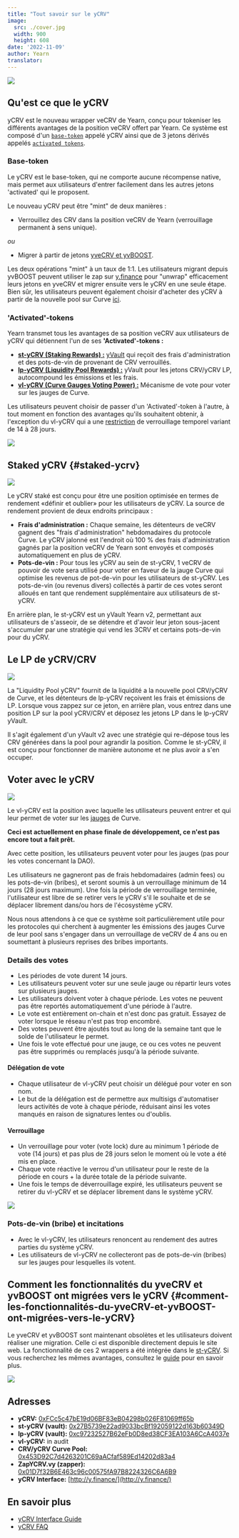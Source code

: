 ```yaml
---
title: "Tout savoir sur le yCRV"
image:
  src: ./cover.jpg
  width: 900
  height: 608
date: '2022-11-09'
author: Yearn
translator:
---
```


![](image1.jpg?w=424&h=218)

## Qu'est ce que le yCRV

yCRV est le nouveau wrapper veCRV de Yearn, conçu pour tokeniser les différents avantages de la position veCRV offert par Yearn. Ce système est composé d'un [`base-token`](https://docs.yearn.finance/getting-started/products/ycrv/overview#base-token) appelé yCRV ainsi que de 3 jetons dérivés appelés [`activated tokens`](https://docs.yearn.finance/getting-started/products/ycrv/overview#activated-tokens).

### Base-token

Le yCRV est le base-token, qui ne comporte aucune récompense native, mais permet aux utilisateurs d'entrer facilement dans les autres jetons 'activated' qui le proposent.

Le nouveau yCRV peut être "mint" de deux manières :

- Verrouillez des CRV dans la position veCRV de Yearn (verrouillage permanent à sens unique).

*ou*

- Migrer à partir de jetons [yveCRV et yvBOOST](#comment-les-fonctionnalités-du-yveCRV-et-yvBOOST-ont-migrées-vers-le-yCRV).

Les deux opérations "mint" à un taux de 1:1. Les utilisateurs migrant depuis yvBOOST peuvent utiliser le zap sur [y.finance](https://y.finance/) pour "unwrap" efficacement leurs jetons en yveCRV et migrer ensuite vers le yCRV en une seule étape. Bien sûr, les utilisateurs peuvent également choisir d'acheter des yCRV à partir de la nouvelle pool sur Curve [ici](https://curve.fi/factory/192).

### 'Activated'-tokens

Yearn transmet tous les avantages de sa position veCRV aux utilisateurs de yCRV qui détiennent l'un de ses **'Activated'-tokens :**

- [**st-yCRV (Staking Rewards) :**](https://docs.yearn.finance/getting-started/products/ycrv/overview#staked-ycrv) [yVault](https://medium.com/iearn/yearn-finance-explained-what-are-vaults-and-strategies-96970560432) qui reçoit des frais d'administration et des pots-de-vin de provenant de CRV verrouillés.
- [**lp-yCRV (Liquidity Pool Rewards) :**](https://docs.yearn.finance/getting-started/products/ycrv/overview#lpd-ycrvcrv) yVault pour les jetons CRV/yCRV LP, autocompound les émissions et les frais.
- [**vl-yCRV (Curve Gauges Voting Power) :**](https://docs.yearn.finance/getting-started/products/ycrv/overview#voting-with-ycrv) Mécanisme de vote pour voter sur les jauges de Curve.

Les utilisateurs peuvent choisir de passer d'un 'Activated'-token à l'autre, à tout moment en fonction des avantages qu'ils souhaitent obtenir, à l'exception du vl-yCRV qui a une [restriction](https://docs.yearn.finance/getting-started/products/ycrv/overview#voting-with-ycrv) de verrouillage temporel variant de 14 à 28 jours.

![](image2.jpg?w=900&h=506)

## Staked yCRV {#staked-ycrv}

![](image3.jpg?w=499&h=199)

Le yCRV staké est conçu pour être une position optimisée en termes de rendement «définir et oublier» pour les utilisateurs de yCRV. La source de rendement provient de deux endroits principaux :

- **Frais d'administration :** Chaque semaine, les détenteurs de veCRV gagnent des "frais d'administration" hebdomadaires du protocole Curve. Le yCRV jalonné est l'endroit où 100 % des frais d'administration gagnés par la position veCRV de Yearn sont envoyés et composés automatiquement en plus de yCRV.
- **Pots-de-vin :** Pour tous les yCRV au sein de st-yCRV, 1 veCRV de pouvoir de vote sera utilisé pour voter en faveur de la jauge Curve qui optimise les revenus de pot-de-vin pour les utilisateurs de st-yCRV. Les pots-de-vin (ou revenus divers) collectés à partir de ces votes seront alloués en tant que rendement supplémentaire aux utilisateurs de st-yCRV.

En arrière plan, le st-yCRV est un yVault Yearn v2, permettant aux utilisateurs de s'asseoir, de se détendre et d'avoir leur jeton sous-jacent s'accumuler par une stratégie qui vend les 3CRV et certains pots-de-vin pour du yCRV.

## Le LP de yCRV/CRV

![](image4.jpg?w=463&h=201)

La "Liquidity Pool yCRV" fournit de la liquidité a la nouvelle pool CRV/yCRV de Curve, et les détenteurs de lp-yCRV reçoivent les frais et émissions de LP. Lorsque vous zappez sur ce jeton, en arrière plan, vous entrez dans une position LP sur la pool yCRV/CRV et déposez les jetons LP dans le lp-yCRV yVault.

Il s'agit également d'un yVault v2 avec une stratégie qui re-dépose tous les CRV générées dans la pool pour agrandir la position. Comme le st-yCRV, il est conçu pour fonctionner de manière autonome et ne plus avoir a s'en occuper.

## Voter avec le yCRV

![](image5.jpg?w=513&h=207)

Le vl-yCRV est la position avec laquelle les utilisateurs peuvent entrer et qui leur permet de voter sur les [jauges](https://resources.curve.fi/reward-gauges/understanding-gauges) de Curve.

**Ceci est actuellement en phase finale de développement, ce n'est pas encore tout a fait prêt.**

Avec cette position, les utilisateurs peuvent voter pour les jauges (pas pour les votes concernant la DAO).

Les utilisateurs  ne gagneront pas de frais hebdomadaires (admin fees) ou les pots-de-vin (bribes), et seront soumis à un verrouillage minimum de 14 jours (28 jours maximum). Une fois la période de verrouillage terminée, l'utilisateur est libre de se retirer vers le yCRV s'il le souhaite et de se déplacer librement dans/ou hors de l'écosystème yCRV.

Nous nous attendons à ce que ce système soit particulièrement utile pour les protocoles qui cherchent à augmenter les émissions des jauges Curve de leur pool sans s'engager dans un verrouillage de veCRV de 4 ans ou en soumettant à plusieurs reprises des bribes importants.

### Details des votes

- Les périodes de vote durent 14 jours.
- Les utilisateurs peuvent voter sur une seule jauge ou répartir leurs votes sur plusieurs jauges.
- Les utilisateurs doivent voter à chaque période. Les votes ne peuvent pas être reportés automatiquement d'une période à l'autre.
- Le vote est entièrement on-chain et n'est donc pas gratuit. Essayez de voter lorsque le réseau n'est pas trop encombré.
- Des votes peuvent être ajoutés tout au long de la semaine tant que le solde de l'utilisateur le permet.
- Une fois le vote effectué pour une jauge, ce ou ces votes ne peuvent pas être supprimés ou remplacés jusqu'à la période suivante.

#### Délégation de vote

- Chaque utilisateur de vl-yCRV peut choisir un délégué pour voter en son nom.
- Le but de la délégation est de permettre aux multisigs d'automatiser leurs activités de vote à chaque période, réduisant ainsi les votes manqués en raison de signatures lentes ou d'oublis.

#### Verrouillage

- Un verrouillage pour voter (vote lock) dure au minimum 1 période de vote (14 jours) et pas plus de 28 jours selon le moment où le vote a été mis en place.
- Chaque vote réactive le verrou d'un utilisateur pour le reste de la période en cours + la durée totale de la période suivante.
- Une fois le temps de déverrouillage expiré, les utilisateurs peuvent se retirer du vl-yCRV et se déplacer librement dans le système yCRV.

![](image6.jpg?w=900&h=367)

### Pots-de-vin (bribe) et incitations

- Avec le vl-yCRV, les utilisateurs renoncent au rendement des autres parties du système yCRV.
- Les utilisateurs de vl-yCRV ne collecteront pas de pots-de-vin (bribes) sur les jauges pour lesquelles ils votent.

## Comment les fonctionnalités du yveCRV et yvBOOST ont migrées vers le yCRV {#comment-les-fonctionnalités-du-yveCRV-et-yvBOOST-ont-migrées-vers-le-yCRV}

Le yveCRV et yvBOOST sont maintenant obsolètes et les utilisateurs doivent réaliser une migration. Celle ci est disponible directement depuis le site web. La fonctionnalité de ces 2 wrappers a été intégrée dans le [st-yCRV](#staked-ycrv). Si vous recherchez les mêmes avantages, consultez le [guide](https://docs.yearn.finance/getting-started/products/ycrv/guide#how-to-migrate-from-yvecrv-andor-yvboost) pour en savoir plus.

![](image7.jpg?w=900&h=450)

## Adresses

- **yCRV:** [0xFCc5c47bE19d06BF83eB04298b026F81069ff65b](https://etherscan.io/token/0xFCc5c47bE19d06BF83eB04298b026F81069ff65b)
- **st-yCRV (vault):** [0x27B5739e22ad9033bcBf192059122d163b60349D](https://etherscan.io/token/0x27B5739e22ad9033bcBf192059122d163b60349D)
- **lp-yCRV (vault):** [0xc97232527B62eFb0D8ed38CF3EA103A6CcA4037e](https://etherscan.io/token/0xc97232527B62eFb0D8ed38CF3EA103A6CcA4037e)
- **vl-yCRV:** in audit
- **CRV/yCRV Curve Pool:** [0x453D92C7d4263201C69aACfaf589Ed14202d83a4](https://etherscan.io/token/0x453D92C7d4263201C69aACfaf589Ed14202d83a4)
- **ZapYCRV.vy (zapper):** [0x01D7f32B6E463c96c00575fA97B8224326C6A6B9](https://etherscan.io/token/0x01D7f32B6E463c96c00575fA97B8224326C6A6B9)
- **yCRV Interface:** [http://y.finance/](http://y.finance/)

## En savoir plus

- [yCRV Interface Guide](https://docs.yearn.finance/getting-started/products/ycrv/guide)
- [yCRV FAQ](https://docs.yearn.finance/getting-started/products/ycrv/faq)
